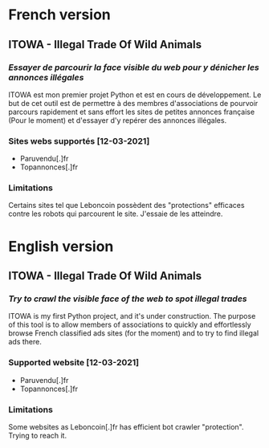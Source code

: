 # French version

## ITOWA - Illegal Trade Of Wild Animals
### _Essayer de parcourir la face visible du web pour y dénicher les annonces illégales_

ITOWA est mon premier projet Python et est en cours de développement. 
Le but de cet outil est de permettre à des membres d'associations de pourvoir parcours rapidement et sans effort les sites de petites annonces française (Pour le moment) et d'essayer d'y repérer des annonces illégales. 

### Sites webs supportés [12-03-2021]

- Paruvendu[.]fr
- Topannonces[.]fr

### Limitations

Certains sites tel que Leboncoin possèdent des "protections" efficaces contre les robots qui parcourent le site. J'essaie de les atteindre.

# English version 

## ITOWA - Illegal Trade Of Wild Animals
### _Try to crawl the visible face of the web to spot illegal trades_

ITOWA is my first Python project, and it's under construction. 
The purpose of this tool is to allow members of associations to quickly and effortlessly browse French classified ads sites (for the moment) and to try to find illegal ads there.

### Supported website [12-03-2021]

- Paruvendu[.]fr
- Topannonces[.]fr

### Limitations

Some websites as Leboncoin[.]fr has efficient bot crawler "protection". Trying to reach it.